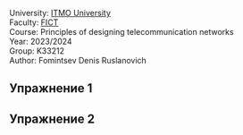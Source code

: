 University: [ITMO University](https://itmo.ru/ru/)  
Faculty: [FICT](https://fict.itmo.ru)  
Course: Principles of designing telecommunication networks  
Year: 2023/2024  
Group: K33212  
Author: Fomintsev Denis Ruslanovich    

## Упражнение 1


## Упражнение 2
